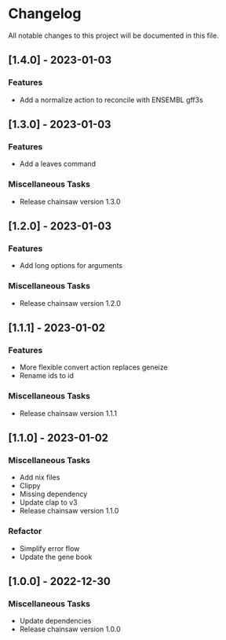 # Changelog

All notable changes to this project will be documented in this file.

## [1.4.0] - 2023-01-03

### Features

- Add a normalize action to reconcile with ENSEMBL gff3s

## [1.3.0] - 2023-01-03

### Features

- Add a leaves command

### Miscellaneous Tasks

- Release chainsaw version 1.3.0

## [1.2.0] - 2023-01-03

### Features

- Add long options for arguments

### Miscellaneous Tasks

- Release chainsaw version 1.2.0

## [1.1.1] - 2023-01-02

### Features

- More flexible convert action replaces geneize
- Rename ids to id

### Miscellaneous Tasks

- Release chainsaw version 1.1.1

## [1.1.0] - 2023-01-02

### Miscellaneous Tasks

- Add nix files
- Clippy
- Missing dependency
- Update clap to v3
- Release chainsaw version 1.1.0

### Refactor

- Simplify error flow
- Update the gene book

## [1.0.0] - 2022-12-30

### Miscellaneous Tasks

- Update dependencies
- Release chainsaw version 1.0.0

<!-- generated by git-cliff -->
